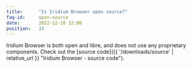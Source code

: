```yaml
---
title:		"Is Iridium Browser open source?"
faq-id:		open-source
date:		2022-12-10 12:00
position:	33
---
```

Iridium Browser is both open and libre, and does not use any proprietary components. Check out the [source code]({{ '/downloads/source' | relative_url }} "Iridium Browser - source code").